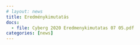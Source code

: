 ```yaml
---
# layout: news
title: Eredménykimutatás
docs:
  - file: Cyberg 2020 Eredmenykimutatas 07 05.pdf
categories: [news]
---
```


